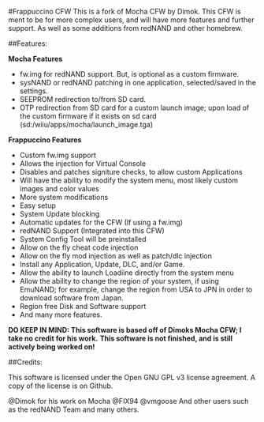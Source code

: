 #Frappuccino CFW
This is a fork of Mocha CFW by Dimok. This CFW is ment to be for more complex users, 
and will have more features and further support. As well as some additions from redNAND and other
homebrew. 

##Features: 

**Mocha Features**
* fw.img for redNAND support. But, is optional as a custom firmware. 
* sysNAND or redNAND patching in one application, selected/saved in the settings. 
* SEEPROM redirection to/from SD card.
* OTP redirection from SD card for a custom launch image; upon load of the custom firmware if it exists on sd card (sd:/wiiu/apps/mocha/launch_image.tga)

**Frappuccino Features**
* Custom fw.img support
* Allows the injection for Virtual Console
* Disables and patches signiture checks, to allow custom Applications
* Will have the ability to modify the system menu, most likely custom images and color values
* More system modifications 
* Easy setup 
* System Update blocking 
* Automatic updates for the CFW (If using a fw.img) 
* redNAND Support (Integrated into this CFW) 
* System Config Tool will be preinstalled 
* Allow on the fly cheat code injection 
* Allow on the fly mod injection as well as patch/dlc injection 
* Install any Application, Update, DLC, and/or Game. 
* Allow the ability to launch Loadiine directly from the system menu
* Allow the ability to change the region of your system, if using EmuNAND; for example, change the region
from USA to JPN in order to download software from Japan.
* Region free Disk and Software support
* And many more features. 

**DO KEEP IN MIND: This software is based off of Dimoks Mocha CFW; I take no credit for his work.** 
**This software is not finished, and is still actively being worked on!** 

##Credits: 

This software is licensed under the Open GNU GPL v3 license agreement. 
A copy of the license is on Github. 

@Dimok for his work on Mocha
@FIX94
@vmgoose 
And other users such as the redNAND Team and many others. 

